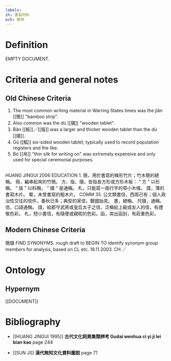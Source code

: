 ```yaml
---
labels: 
zh: 書寫材料
och: 簡帛
---
```


# Definition
EMPTY DOCUMENT.
# Criteria and general notes
## Old Chinese Criteria
1. The most common writing material in Warring States times was the jiǎn [[簡]] "bamboo strip".
2. Also common was the dú [[牘]] "wooden tablet".
3. Bǎn [[板]]／[[版]] was a larger and thicker wooden tablet than the dú [[牘]].
4. Gū [[觚]] six-sided wooden tablet, typically used to record population registers and the like.
5. Bó [[帛]] "thin silk for writing on" was extremely expensive and only used for special ceremonial purposes.
## 
HUANG JINGUI 2006
EDUCATION 1.
簡，用於書寫的條形竹片；竹木簡的總稱。
冊，編串起來的竹簡。
方、版、牘，皆指長方形或方形木板： “ 方 ” 以形稱， “ 版 ” 以料稱， “ 牘 ” 是通稱。
札，只能寫一兩行字的窄小木條。
牒，薄的書寫木片。
槧，未曾書寫的粗木片。
COMM 35. 公文類書信，西周已有；個人政治性交往的信件，春秋已多；典型的家信，戰國始見。
書，總稱。
尺牘，通稱。
信，口語通稱。
牋，給郡守武將或皇后太子之信，泛稱給上級或友人的信，有禮敬色彩。
札，短小書信，有隨便或親昵的色彩。函，突出函封，有莊重色彩。
## Modern Chinese Criteria
簡牘
FIND SYNONYMS.
rough draft to BEGIN TO identify synonym group members for analysis, based on CL etc. 18.11.2003. CH ／
# Ontology

## Hypernym
[[DOCUMENT]]
# Bibliography
- [[HUANG JINGUI 1995]]
**古代文化詞異集類辨考 Gudai wenhua ci yi ji lei bian kao** page 244

- [[SUN JI]]
**漢代無知文化資料圖說** page 71
